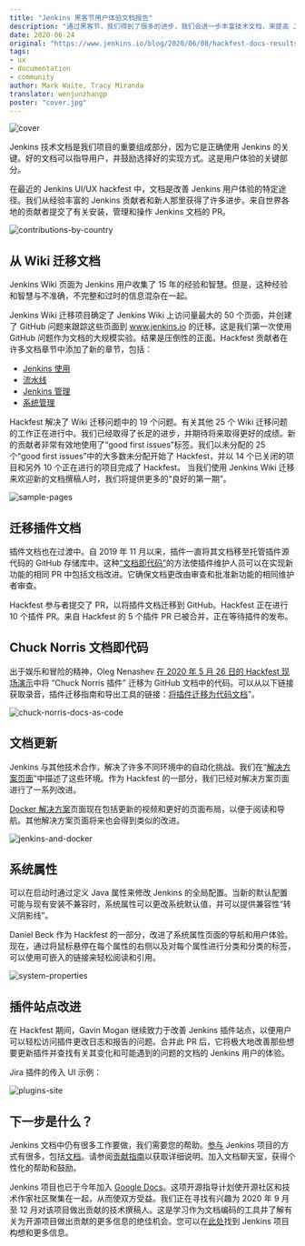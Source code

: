 ```yaml
---
title: "Jenkins 黑客节用户体验文档报告"
description: "通过黑客节，我们得到了很多的进步，我们会进一步丰富技术文档，来提高 Jenkins 用户体验"
date: 2020-06-24
original: "https://www.jenkins.io/blog/2020/06/08/hackfest-docs-results/"
tags:
- ux
- documentation
- community
author: Mark Waite, Tracy Miranda
translator: wenjunzhangp
poster: "cover.jpg"
---
```


![cover](cover.jpg)

Jenkins 技术文档是我们项目的重要组成部分，因为它是正确使用 Jenkins 的关键。好的文档可以指导用户，并鼓励选择好的实现方式。这是用户体验的关键部分。

在最近的 Jenkins UI/UX hackfest 中，文档是改善 Jenkins 用户体验的特定途径。我们从经验丰富的 Jenkins 贡献者和新人那里获得了许多进步。来自世界各地的贡献者提交了有关安装，管理和操作 Jenkins 文档的 PR。

![contributions-by-country](contributions-by-country.png)

## 从 Wiki 迁移文档

Jenkins Wiki 页面为 Jenkins 用户收集了 15 年的经验和智慧。但是，这种经验和智慧与不准确，不完整和过时的信息混杂在一起。

Jenkins Wiki 迁移项目确定了 Jenkins Wiki 上访问量最大的 50 个页面，并创建了 GitHub 问题来跟踪这些页面到 www.jenkins.io 的迁移。这是我们第一次使用 GitHub 问题作为文档的大规模实验。结果是压倒性的正面。Hackfest 贡献者在许多文档章节中添加了新的章节，包括：

* [Jenkins 使用](https://www.jenkins.io/doc/book/using/)
* [流水线](https://www.jenkins.io/doc/book/pipeline/)
* [Jenkins 管理](https://www.jenkins.io/doc/book/managing/)
* [系统管理](https://www.jenkins.io/doc/book/system-administration/)

Hackfest 解决了 Wiki 迁移问题中的 19 个问题。有关其他 25 个 Wiki 迁移问题的工作正在进行中。我们已经取得了长足的进步，并期待将来取得更好的成绩。新的贡献者非常有效地使用了“good first issues”标签。我们以未分配的 25 个“good first issues”中的大多数未分配开始了 Hackfest，并以 14 个已关闭的项目和另外 10 个正在进行的项目完成了 Hackfest。 当我们使用 Jenkins Wiki 迁移来欢迎新的文档撰稿人时，我们将提供更多的“良好的第一期”。

![sample-pages](sample-pages.png)

## 迁移插件文档

插件文档也在过渡中。自 2019 年 11 月以来，插件一直将其文档移至托管插件源代码的 GitHub 存储库中。这种[“文档即代码”](https://www.jenkins.io/blog/2019/10/21/plugin-docs-on-github/)的方法使插件维护人员可以在实现新功能的相同 PR 中包括文档改进。它确保文档更改由审查和批准新功能的相同维护者审查。

Hackfest 参与者提交了 PR，以将插件文档迁移到 GitHub。Hackfest 正在进行 10 个插件 PR。来自 Hackfest 的 5 个插件 PR 已被合并，正在等待插件的发布。

## Chuck Norris 文档即代码

出于娱乐和冒险的精神，Oleg Nenashev [在 2020 年 5 月 26 日的 Hackfest 现场演示](https://www.youtube.com/watch?v=BaEJ8v7INNQ)中将 “Chuck Norris 插件” 迁移为 GitHub 文档中的代码。可以从以下链接获取录音，插件迁移指南和导出工具的链接：[将插件迁移为代码文档](https://github.com/jenkinsci/ui-ux-hackfest-2020/tree/master/presentations/04-migrating-plugin-docs)”。

![chuck-norris-docs-as-code](chuck-norris-docs-as-code.png)

## 文档更新

Jenkins 与其他技术合作，解决了许多不同环境中的自动化挑战。我们在“[解决方案页面](https://www.jenkins.io/solutions/)”中描述了这些环境。作为 Hackfest 的一部分，我们已经对解决方案页面进行了一系列改进。

[Docker 解决方案](https://www.jenkins.io/solutions/)页面现在包括更新的视频和更好的页面布局，以便于阅读和导航。其他解决方案页面将来也会得到类似的改进。

![jenkins-and-docker](jenkins-and-docker.png)

## 系统属性

可以在启动时通过定义 Java 属性来修改 Jenkins 的全局配置。当新的默认配置可能与现有安装不兼容时，系统属性可以更改系统默认值，并可以提供兼容性“转义阴影线”。

Daniel Beck 作为 Hackfest 的一部分，改进了系统属性页面的导航和用户体验。现在，通过将鼠标悬停在每个属性的右侧以及对每个属性进行分类和分类的标签，可以使用可嵌入的链接来轻松阅读和引用。

![system-properties](system-properties.png)

## 插件站点改进

在 Hackfest 期间，Gavin Mogan 继续致力于改善 Jenkins 插件站点，以便用户可以轻松访问插件更改日志和报告的问题。合并此 PR 后，它将极大地改善那些想要更新插件并查找有关其变化和可能遇到的问题的文档的 Jenkins 用户的体验。

Jira 插件的传入 UI 示例：

![plugins-site](plugins-site.png)

## 下一步是什么？

Jenkins 文档中仍有很多工作要做，我们需要您的帮助。[参与](https://www.jenkins.io/participate/) Jenkins 项目的方式有很多，包括[文档](https://www.jenkins.io/participate/document)。请参阅[贡献指南](https://github.com/jenkins-infra/jenkins.io/blob/master/CONTRIBUTING.adoc)以获取详细说明。加入文档聊天室，获得个性化的帮助和鼓励。

Jenkins 项目也已于今年加入 [Google Docs](https://developers.google.com/season-of-docs)。这项开源指导计划使开源社区和技术作家社区聚集在一起，从而使双方受益。我们正在寻找有兴趣为 2020 年 9 月至 12 月对该项目做出贡献的技术撰稿人。这是学习作为文档编码的工具并了解有关为开源项目做出贡献的更多信息的绝佳机会。您可以在[此处](https://www.jenkins.io/sigs/docs/gsod/)找到 Jenkins 项目构想和更多信息。